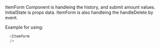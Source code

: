 ItemForm Component is handleing the history, and submit amount values.
InitialState is props data.
ItemForm is also handleing the handleDelete by event.


Example for using:

```js
  <Itemform
  />
```
